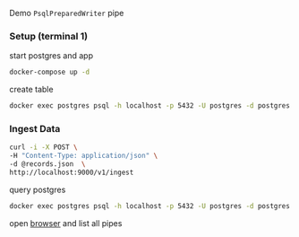 Demo `PsqlPreparedWriter` pipe
### Setup (terminal 1)
start postgres and app
```sh
docker-compose up -d
```
create table
```sh
docker exec postgres psql -h localhost -p 5432 -U postgres -d postgres -w -c "CREATE TABLE IF NOT EXISTS records ( key TEXT PRIMARY KEY, value INTEGER, timestamp TIMESTAMP )"
```
### Ingest Data
```sh
curl -i -X POST \
-H "Content-Type: application/json" \
-d @records.json  \
http://localhost:9000/v1/ingest
```
query postgres
```sh
docker exec postgres psql -h localhost -p 5432 -U postgres -d postgres -w -c "SELECT key, value, timestamp FROM records"
```
open [browser](http://localhost:8000/v1/pipe) and list all pipes
